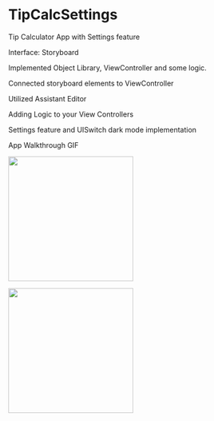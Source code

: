 # TipCalcSettings

Tip Calculator App with Settings feature

Interface: Storyboard

Implemented Object Library, ViewController and some logic. 

Connected storyboard elements to ViewController

Utilized Assistant Editor

Adding Logic to your View Controllers

Settings feature and UISwitch dark mode implementation


App Walkthrough GIF

<img src="http://g.recordit.co/fwg6KKVkAF.gif" width=250><br>

<img src="http://g.recordit.co/4VwiI9ASFC.gif" width=250><br>
